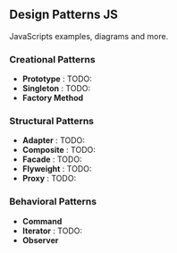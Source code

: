 ## Design Patterns JS
JavaScripts examples, diagrams and more.

### Creational Patterns
- **Prototype** : TODO:
- **Singleton** : TODO:
- **Factory Method** 

### Structural Patterns
- **Adapter** : TODO:
- **Composite** : TODO:
- **Facade** : TODO:
- **Flyweight** : TODO:
- **Proxy** : TODO:

### Behavioral Patterns
- **Command**
- **Iterator** : TODO:
- **Observer**